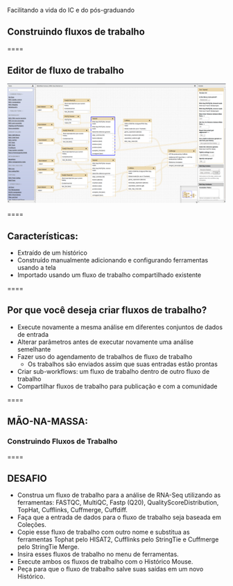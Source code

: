 Facilitando a vida do IC e do pós-graduando

## Construindo fluxos de trabalho

====

## Editor de fluxo de trabalho

![avatar][avatar]

[avatar]: ../shared/img/workflow.png

====

## Características:

- Extraído de um histórico
- Construído manualmente adicionando e configurando ferramentas usando a tela
- Importado usando um fluxo de trabalho compartilhado existente

====

## Por que você deseja criar fluxos de trabalho?

- Execute novamente a mesma análise em diferentes conjuntos de dados de entrada
- Alterar parâmetros antes de executar novamente uma análise semelhante
- Fazer uso do agendamento de trabalhos de fluxo de trabalho
  - Os trabalhos são enviados assim que suas entradas estão prontas
- Criar sub-workflows: um fluxo de trabalho dentro de outro fluxo de trabalho
- Compartilhar fluxos de trabalho para publicação e com a comunidade

====

## MÃO-NA-MASSA:

### Construindo Fluxos de Trabalho

====

## DESAFIO

- Construa um fluxo de trabalho para a análise de RNA-Seq utilizando as ferramentas: FASTQC, MultiQC, Fastp (Q20), QualityScoreDistribution, TopHat, Cufflinks, Cuffmerge, Cuffdiff.
- Faça que a entrada de dados para o fluxo de trabalho seja baseada em Coleções.
- Copie esse fluxo de trabalho com outro nome e substitua as ferramentas Tophat pelo HISAT2, Cufflinks pelo StringTie e Cuffmerge pelo StringTie Merge.
- Insira esses fluxos de trabalho no menu de ferramentas.
- Execute ambos os fluxos de trabalho com o Histórico Mouse.
- Peça para que o fluxo de trabalho salve suas saídas em um novo Histórico.
